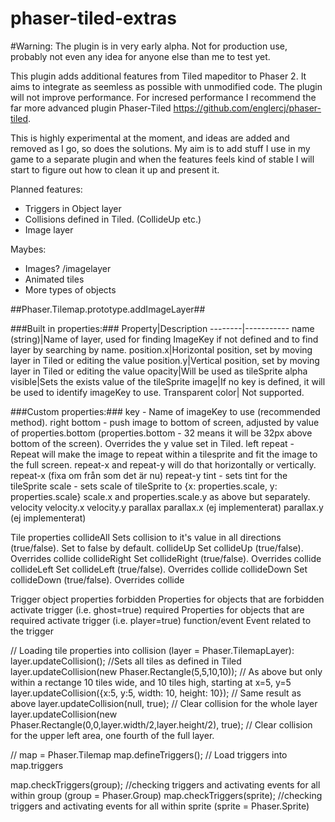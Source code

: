 # phaser-tiled-extras

#Warning: The plugin is in very early alpha. Not for production use, probably not even any idea for anyone else than me to test yet.

This plugin adds additional features from Tiled mapeditor to Phaser 2. It aims to integrate as seemless as possible with unmodified code.
The plugin will not improve performance. For incresed performance I recommend the far more advanced plugin Phaser-Tiled https://github.com/englercj/phaser-tiled.

This is highly experimental at the moment, and ideas are added and removed as I go, so does the solutions. My aim is to add stuff I use in my game to a separate plugin and when the features feels kind of stable I will start to figure out how to clean it up and present it.

Planned features:
* Triggers in Object layer
* Collisions defined in Tiled. (CollideUp etc.)
* Image layer

Maybes:
* Images? /imagelayer
* Animated tiles
* More types of objects


##Phaser.Tilemap.prototype.addImageLayer##

###Built in properties:###
Property|Description
--------|-----------
name (string)|Name of layer, used for finding ImageKey if not defined and to find layer by searching by name.
position.x|Horizontal position, set by moving layer in Tiled or editing the value
position.y|Vertical position, set by moving layer in Tiled or editing the value
opacity|Will be used as tileSprite alpha
visible|Sets the exists value of the tileSprite
image|If no key is defined, it will be used to identify imageKey to use.
Transparent color| Not supported.

###Custom properties:###
key - Name of imageKey to use (recommended method).
right
bottom - push image to bottom of screen, adjusted by value of properties.bottom (properties.bottom - 32 means it will be 32px above bottom of the screen). Overrides the y value set in Tiled.
left
repeat - Repeat will make the image to repeat within a tilesprite and fit the image to the full screen. repeat-x and repeat-y will do that horizontally or vertically.
repeat-x (fixa om från som det är nu)
repeat-y
tint  - sets tint for the tileSprite
scale - sets scale of tileSprite to {x: properties.scale, y: properties.scale}
scale.x and properties.scale.y as above but separately.
velocity
velocity.x
velocity.y
parallax
parallax.x (ej implementerat)
parallax.y (ej implementerat)















Tile properties
collideAll      Sets collision to it's value in all directions (true/false). Set to false by default.
collideUp       Set collideUp (true/false). Overrides collide
collideRight    Set collideRight (true/false). Overrides collide
collideLeft     Set collideLeft (true/false). Overrides collide
collideDown     Set collideDown (true/false). Overrides collide

Trigger object properties
forbidden       Properties for objects that are forbidden activate trigger (i.e. ghost=true)
required        Properties for objects that are required activate trigger (i.e. player=true)
function/event        Event related to the trigger


// Loading tile properties into collision (layer = Phaser.TilemapLayer):
layer.updateCollision(); //Sets all tiles as defined in Tiled
layer.updateCollision(new Phaser.Rectangle(5,5,10,10)); // As above but only within a rectange 10 tiles wide, and 10 tiles high, starting at x=5, y=5
layer.updateCollision({x:5, y:5, width: 10, height: 10}); // Same result as above
layer.updateCollision(null, true); // Clear collision for the whole layer
layer.updateCollision(new Phaser.Rectangle(0,0,layer.width/2,layer.height/2), true); // Clear collision for the upper left area, one fourth of the full layer.

// map = Phaser.Tilemap
map.defineTriggers(); // Load triggers into map.triggers

map.checkTriggers(group); //checking triggers and activating events for all within group (group = Phaser.Group)
map.checkTriggers(sprite); //checking triggers and activating events for all within sprite (sprite = Phaser.Sprite)
